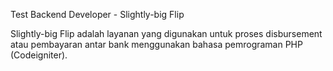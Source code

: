 Test Backend Developer - Slightly-big Flip

Slightly-big Flip adalah layanan yang digunakan untuk proses disbursement atau pembayaran antar bank menggunakan bahasa pemrograman PHP (Codeigniter). 
